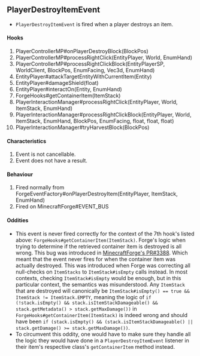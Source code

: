 ## PlayerDestroyItemEvent
- `PlayerDestroyItemEvent` is fired when a player destroys an item.

#### Hooks
1. PlayerControllerMP#onPlayerDestroyBlock(BlockPos)
2. PlayerControllerMP#processRightClick(EntityPlayer, World, EnumHand)
3. PlayerControllerMP#processRightClickBlock(EntityPlayerSP, WorldClient, BlockPos, EnumFacing, Vec3d, EnumHand)
4. EntityPlayer#attackTargetEntityWithCurrentItem(Entity)
5. EntityPlayer#damageShield(float)
6. EntityPlayer#interactOn(Entity, EnumHand)
7. ForgeHooks#getContainerItem(ItemStack)
8. PlayerInteractionManager#processRightClick(EntityPlayer, World, ItemStack, EnumHand)
9. PlayerInteractionManager#processRightClickBlock(EntityPlayer, World, ItemStack, EnumHand, BlockPos, EnumFacing, float, float, float)
10. PlayerInteractionManager#tryHarvestBlock(BlockPos)

#### Characteristics
  1. Event is not cancellable.
  2. Event does not have a result.

#### Behaviour
  1. Fired normally from ForgeEventFactory#onPlayerDestroyItem(EntityPlayer, ItemStack, EnumHand)
  2. Fired on MinecraftForge#EVENT_BUS

#### Oddities
  - This event is never fired correctly for the context of the 7th hook's listed above: `ForgeHooks#getContainerItem(ItemStack)`. Forge's logic when trying to determine if the retrieved container item is destroyed is all wrong. This bug was introduced in [MinecraftForge's PR#3388](https://github.com/MinecraftForge/MinecraftForge/pull/3388). Which meant that the event never fires for when the container item was actually destroyed. This was introduced when Forge was correcting all null-checks on `ItemStacks` to `ItemStack#isEmpty` calls instead. In most contexts, checking `ItemStack#isEmpty` would be enough, but in this particular context, the semantics was misunderstood. Any `ItemStack` that are destroyed will canonically be `ItemStack#isEmpty() == true && ItemStack != ItemStack.EMPTY`, meaning the logic of `if (!stack.isEmpty() && stack.isItemStackDamageable() && stack.getMetadata() > stack.getMaxDamage())` in `ForgeHooks#getContainerItem(ItemStack)` is indeed wrong and should have been `if (stack.isEmpty() && (stack.isItemStackDamageable() || stack.getDamage() >= stack.getMaxDamage())`.
  - To circumvent this oddity, one would have to make sure they handle all the logic they would have done in a `PlayerDestroyItemEvent` listener in their item's respective class's `getContainerItem` method instead.
